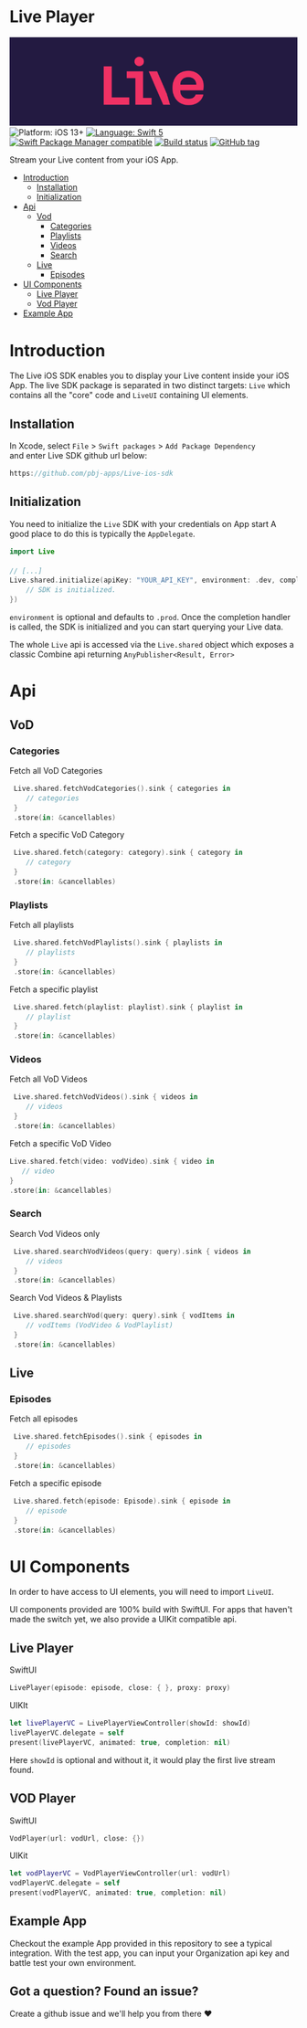 # Live Player
![Live](banner.png)
![Platform: iOS 13+](https://img.shields.io/badge/platform-iOS%20-blue.svg?style=flat)
[![Language: Swift 5](https://img.shields.io/badge/language-swift%205-f48041.svg?style=flat)](https://developer.apple.com/swift)
[![Swift Package Manager compatible](https://img.shields.io/badge/SPM-compatible-4BC51D.svg?style=flat)](https://swift.org/package-manager/)
[![Build status](https://build.appcenter.ms/v0.1/apps/3c45f38a-7b97-4647-9355-e95c6383ce05/branches/main/badge)](https://appcenter.ms)
[![GitHub tag](https://img.shields.io/github/release/pbj-apps/Live-ios-sdk.svg)]()

Stream your Live content from your iOS App.

- [Introduction](#Introduction)
    - [Installation](#Installation)
    - [Initialization](#Initialization)
- [Api](#Api)
    - [Vod](#Vod)
        - [Categories](#Categories)
        - [Playlists](#Playlists)
        - [Videos](#Videos)
        - [Search](#Search)
    - [Live](#Live) 
        - [Episodes](#Episodes) 
- [UI Components](#UI-Components)
    - [Live Player](#Live-Player)
    - [Vod Player](#Vod-Player)
- [Example App](#Example-App)


# Introduction
The Live iOS SDK enables you to display your Live content inside your iOS App.
The live SDK package is separated in two distinct targets:  `Live` which contains all the "core" code and `LiveUI` containing UI elements.

## Installation
In Xcode, select `File` > `Swift packages` > `Add Package Dependency`  
and enter Live SDK github url below:
```swift
https://github.com/pbj-apps/Live-ios-sdk
```

## Initialization
You need to initialize the `Live` SDK with your credentials on App start
A good place to do this is typically the `AppDelegate`.
```swift
import Live

// [...]
Live.shared.initialize(apiKey: "YOUR_API_KEY", environment: .dev, completion: { [weak self] in
    // SDK is initialized.
})
```
`environment` is optional and defaults to `.prod`. Once the completion handler is called, the SDK is initialized and you can start querying your Live data.

The whole `Live` api is accessed via the `Live.shared` object which exposes a classic Combine api returning `AnyPublisher<Result, Error>`

# Api

## VoD

### Categories

Fetch all VoD Categories
```swift
 Live.shared.fetchVodCategories().sink { categories in 
    // categories
 }
 .store(in: &cancellables)
```

Fetch a specific VoD Category

```swift
 Live.shared.fetch(category: category).sink { category in 
    // category
 }
 .store(in: &cancellables)
```

### Playlists
Fetch all playlists
```swift
 Live.shared.fetchVodPlaylists().sink { playlists in 
    // playlists
 }
 .store(in: &cancellables)
```
Fetch a specific playlist
```swift
 Live.shared.fetch(playlist: playlist).sink { playlist in 
    // playlist
 }
 .store(in: &cancellables)
```

### Videos

Fetch all VoD Videos
```swift
 Live.shared.fetchVodVideos().sink { videos in 
    // videos
 }
 .store(in: &cancellables)
 ```

 Fetch a specific VoD Video
 ```swift
 Live.shared.fetch(video: vodVideo).sink { video in 
    // video
 }
 .store(in: &cancellables)
 ```

### Search

Search Vod Videos only
```swift
 Live.shared.searchVodVideos(query: query).sink { videos in 
    // videos
 }
 .store(in: &cancellables)
 ```

 Search Vod Videos & Playlists
```swift
 Live.shared.searchVod(query: query).sink { vodItems in 
    // vodItems (VodVideo & VodPlaylist)
 }
 .store(in: &cancellables)
 ```

## Live

### Episodes

Fetch all episodes
```swift
 Live.shared.fetchEpisodes().sink { episodes in 
    // episodes
 }
 .store(in: &cancellables)
```

Fetch a specific episode
```swift
 Live.shared.fetch(episode: Episode).sink { episode in 
    // episode
 }
 .store(in: &cancellables)
```

# UI Components
In order to have access to UI elements, you will need to import `LiveUI`.

UI components provided are 100% build with SwiftUI. For apps that haven't made the switch yet, we also provide a UIKit compatible api.


## Live Player

SwiftUI
```swift
LivePlayer(episode: episode, close: { }, proxy: proxy)
```

UIKIt
```swift
let livePlayerVC = LivePlayerViewController(showId: showId)
livePlayerVC.delegate = self
present(livePlayerVC, animated: true, completion: nil)
```

Here `showId` is optional and without it, it would play the first live stream found.

## VOD Player

SwiftUI
```swift
VodPlayer(url: vodUrl, close: {})
```

UIKit
```swift
let vodPlayerVC = VodPlayerViewController(url: vodUrl)
vodPlayerVC.delegate = self
present(vodPlayerVC, animated: true, completion: nil)
```


## Example App
Checkout the example App provided in this repository to see a typical integration.
With the test app, you can input your Organization api key and battle test your own environment.

## Got a question? Found an issue? 
Create a github issue and we'll help you from there ❤️

